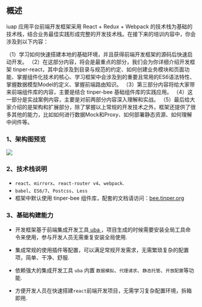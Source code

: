 

## 概述

iuap 应用平台前端开发框架采用 React + Redux + Webpack 的技术栈为基础的技术栈，结合业务最佳实践形成完整的开发技术栈。在接下来的培训内容中，你会涉及到以下内容：

（1）学习如何快速搭建本地的基础环境，并且获得前端开发框架的源码后快速启动开发。
（2）在这部分内容，将会是最重点的部分，我们会为你详细介绍开发框架 tinper-react，其中会涉及到目录与规范的约定、如何创建业务模块和页面功能、掌握组件化技术的核心、学习框架中会涉及到的重要且常用的ES6语法特性、掌握数据模型Model的定义、掌握前端路由知识。
（3）第三部分内容将给大家带来前端组件库的内容，主要是结合 tinper-bee 基础组件库的实践应用。
（4）这一部分是实战案例内容，主要是对前两部分内容深入理解和实战。
（5）最后给大家介绍的是架构和扩展部分，除了掌握以上常规的开发技术之外，框架还提供了很多其他的能力，比如如何进行数据Mock和Proxy、如何部署静态资源、如何理解中间件等。


### 1、架构图预览

![](http://design.yonyoucloud.com/static/tinper-react/reactfile/tinper-react-pic.jpeg)

### 2、技术栈说明

- `react`、`mirrorx`、`react-router v4`、`webpack`.
- `babel`、`ES6/7`、`Postcss`、`Less`
- 框架中默认使用 tinper-bee 组件库，配套的文档请访问：[bee.tinper.org](bee.tinper.org)

### 3、基础构建能力

- 开发框架基于前端集成开发工具[ uba ](https://github.com/iuap-design/tinper-uba)，项目生成的时候需要安装全局工具命令来使用，参与开发人员无需重复安装全局使用.

- 集成常规的使用插件等配置，可以满足常规开发需求，无需繁琐复杂的配置项，简单、干净、舒服.

- 依赖强大的集成开发工具 `uba` 内置 `数据模拟`、`代理请求`、`静态托管`、`开放配置`等功能.

- 方便开发人员在快速搭建`react`前端开发项目，无需学习复杂配置环境，拆箱即用.


